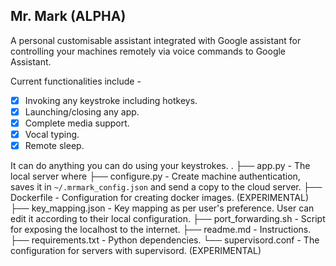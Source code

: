 ## Mr. Mark (ALPHA)
A personal customisable assistant integrated with Google assistant for controlling your machines remotely via voice commands to Google Assistant.

Current functionalities include -
- [x] Invoking any keystroke including hotkeys.
- [x] Launching/closing any app.
- [x] Complete media support.
- [x] Vocal typing.
- [x] Remote sleep.

It can do anything you can do using your keystrokes.
.
├── app.py - The local server where
├── configure.py - Create machine authentication, saves it in `~/.mrmark_config.json` and send a copy to the cloud server.
├── Dockerfile - Configuration for creating docker images. (EXPERIMENTAL)
├── key_mapping.json - Key mapping as per user's preference. User can edit it according to their local configuration.
├── port_forwarding.sh - Script for exposing the localhost to the internet.
├── readme.md - Instructions.
├── requirements.txt - Python dependencies.
└── supervisord.conf - The configuration for servers with supervisord. (EXPERIMENTAL)